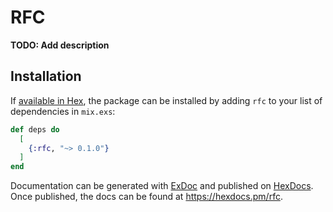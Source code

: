 # RFC

**TODO: Add description**

## Installation

If [available in Hex](https://hex.pm/docs/publish), the package can be installed
by adding `rfc` to your list of dependencies in `mix.exs`:

```elixir
def deps do
  [
    {:rfc, "~> 0.1.0"}
  ]
end
```

Documentation can be generated with [ExDoc](https://github.com/elixir-lang/ex_doc)
and published on [HexDocs](https://hexdocs.pm). Once published, the docs can
be found at <https://hexdocs.pm/rfc>.

